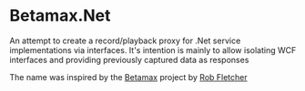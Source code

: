 # Betamax.Net

An attempt to create a record/playback proxy for .Net service implementations via interfaces.
It's intention is mainly to allow isolating WCF interfaces and providing previously captured data as responses

The name was inspired by the [Betamax][1] project by [Rob Fletcher][2]

[1]:http://robfletcher.github.com/betamax/
[2]:http://robfletcher.github.com